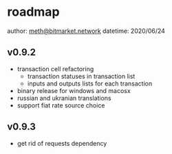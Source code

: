 # roadmap

author:     meth@bitmarket.network
datetime:   2020/06/24 

## v0.9.2

* transaction cell refactoring
    * transaction statuses in transaction list
    * inputs and outputs lists for each transaction
* binary release for windows and macosx
* russian and ukranian translations
* support fiat rate source choice

## v0.9.3


* get rid of requests dependency

